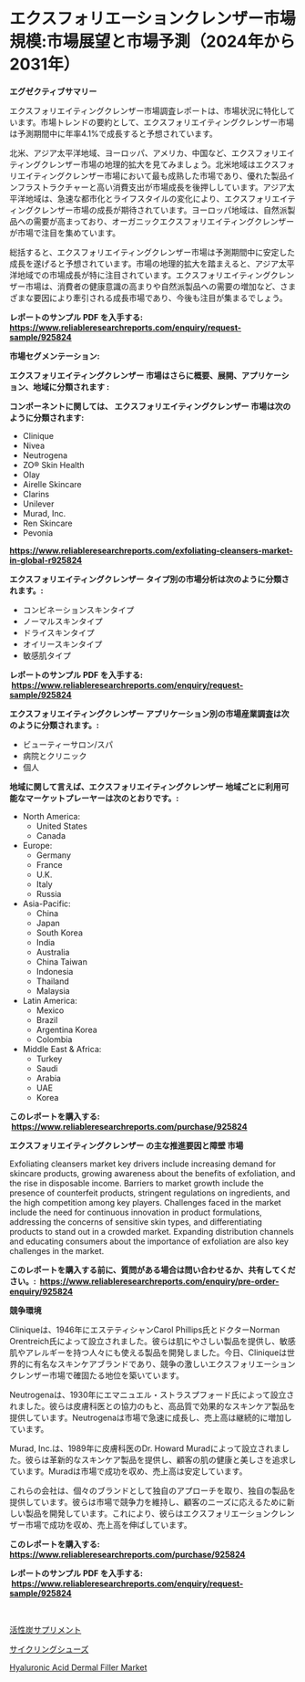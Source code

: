 <p><h1>エクスフォリエーションクレンザー市場規模:市場展望と市場予測（2024年から2031年）</h1></p><p><strong>エグゼクティブサマリー</strong></p>
<p><p>エクスフォリエイティングクレンザー市場調査レポートは、市場状況に特化しています。市場トレンドの要約として、エクスフォリエイティングクレンザー市場は予測期間中に年率4.1%で成長すると予想されています。</p><p>北米、アジア太平洋地域、ヨーロッパ、アメリカ、中国など、エクスフォリエイティングクレンザー市場の地理的拡大を見てみましょう。北米地域はエクスフォリエイティングクレンザー市場において最も成熟した市場であり、優れた製品インフラストラクチャーと高い消費支出が市場成長を後押ししています。アジア太平洋地域は、急速な都市化とライフスタイルの変化により、エクスフォリエイティングクレンザー市場の成長が期待されています。ヨーロッパ地域は、自然派製品への需要が高まっており、オーガニックエクスフォリエイティングクレンザーが市場で注目を集めています。</p><p>総括すると、エクスフォリエイティングクレンザー市場は予測期間中に安定した成長を遂げると予想されています。市場の地理的拡大を踏まえると、アジア太平洋地域での市場成長が特に注目されています。エクスフォリエイティングクレンザー市場は、消費者の健康意識の高まりや自然派製品への需要の増加など、さまざまな要因により牽引される成長市場であり、今後も注目が集まるでしょう。</p></p>
<p><strong>レポートのサンプル PDF を入手する: <a href="https://www.reliableresearchreports.com/enquiry/request-sample/925824">https://www.reliableresearchreports.com/enquiry/request-sample/925824</a></strong></p>
<p><strong>市場セグメンテーション:</strong></p>
<p><strong> エクスフォリエイティングクレンザー 市場はさらに概要、展開、アプリケーション、地域に分類されます :</strong></p>
<p><strong>コンポーネントに関しては、 エクスフォリエイティングクレンザー 市場は次のように分類されます: &nbsp;</strong></p>
<p><ul><li>Clinique</li><li>Nivea</li><li>Neutrogena</li><li>ZO® Skin Health</li><li>Olay</li><li>Airelle Skincare</li><li>Clarins</li><li>Unilever</li><li>Murad, Inc.</li><li>Ren Skincare</li><li>Pevonia</li></ul></p>
<p><strong><a href="https://www.reliableresearchreports.com/exfoliating-cleansers-market-in-global-r925824">https://www.reliableresearchreports.com/exfoliating-cleansers-market-in-global-r925824</a></strong></p>
<p><strong> エクスフォリエイティングクレンザー タイプ別の市場分析は次のように分類されます。:</strong></p>
<p><ul><li>コンビネーションスキンタイプ</li><li>ノーマルスキンタイプ</li><li>ドライスキンタイプ</li><li>オイリースキンタイプ</li><li>敏感肌タイプ</li></ul></p>
<p><strong>レポートのサンプル PDF を入手する: &nbsp;<a href="https://www.reliableresearchreports.com/enquiry/request-sample/925824">https://www.reliableresearchreports.com/enquiry/request-sample/925824</a></strong></p>
<p><strong> エクスフォリエイティングクレンザー アプリケーション別の市場産業調査は次のように分類されます。:</strong></p>
<p><ul><li>ビューティーサロン/スパ</li><li>病院とクリニック</li><li>個人</li></ul></p>
<p><strong>地域に関して言えば、エクスフォリエイティングクレンザー 地域ごとに利用可能なマーケットプレーヤーは次のとおりです。:</strong></p>
<p><ul>
    <li>
        North America:
        <ul>
            <li>United States</li>
            <li>Canada</li>
        </ul>
    </li>
    <li>
        Europe:
        <ul>
            <li>Germany</li>
            <li>France</li>
            <li>U.K.</li>
            <li>Italy</li>
            <li>Russia</li>
        </ul>
    </li>
    <li>
        Asia-Pacific:
        <ul>
            <li>China</li>
            <li>Japan</li>
            <li>South Korea</li>
            <li>India</li>
            <li>Australia</li>
            <li>China Taiwan</li>
            <li>Indonesia</li>
            <li>Thailand</li>
            <li>Malaysia</li>
        </ul>
    </li>
    <li>
        Latin America:
        <ul>
            <li>Mexico</li>
            <li>Brazil</li>
            <li>Argentina Korea</li>
            <li>Colombia</li>
        </ul>
    </li>
    <li>
        Middle East & Africa:
        <ul>
            <li>Turkey</li>
            <li>Saudi</li>
            <li>Arabia</li>
            <li>UAE</li>
            <li>Korea</li>
        </ul>
    </li>
    </ul></p>
<p><strong>このレポートを購入する: &nbsp;<a href="https://www.reliableresearchreports.com/purchase/925824">https://www.reliableresearchreports.com/purchase/925824</a></strong></p>
<p><strong>エクスフォリエイティングクレンザー の主な推進要因と障壁 市場</strong></p>
<p><p>Exfoliating cleansers market key drivers include increasing demand for skincare products, growing awareness about the benefits of exfoliation, and the rise in disposable income. Barriers to market growth include the presence of counterfeit products, stringent regulations on ingredients, and the high competition among key players. Challenges faced in the market include the need for continuous innovation in product formulations, addressing the concerns of sensitive skin types, and differentiating products to stand out in a crowded market. Expanding distribution channels and educating consumers about the importance of exfoliation are also key challenges in the market.</p></p>
<p><strong>このレポートを購入する前に、質問がある場合は問い合わせるか、共有してください。:&nbsp; <a href="https://www.reliableresearchreports.com/enquiry/pre-order-enquiry/925824">https://www.reliableresearchreports.com/enquiry/pre-order-enquiry/925824</a></strong></p>
<p><strong>競争環境</strong></p>
<p><p>Cliniqueは、1946年にエステティシャンCarol Phillips氏とドクターNorman Orentreich氏によって設立されました。彼らは肌にやさしい製品を提供し、敏感肌やアレルギーを持つ人々にも使える製品を開発しました。今日、Cliniqueは世界的に有名なスキンケアブランドであり、競争の激しいエクスフォリエーションクレンザー市場で確固たる地位を築いています。</p><p>Neutrogenaは、1930年にエマニュエル・ストラスプフォード氏によって設立されました。彼らは皮膚科医との協力のもと、高品質で効果的なスキンケア製品を提供しています。Neutrogenaは市場で急速に成長し、売上高は継続的に増加しています。</p><p>Murad, Inc.は、1989年に皮膚科医のDr. Howard Muradによって設立されました。彼らは革新的なスキンケア製品を提供し、顧客の肌の健康と美しさを追求しています。Muradは市場で成功を収め、売上高は安定しています。</p><p>これらの会社は、個々のブランドとして独自のアプローチを取り、独自の製品を提供しています。彼らは市場で競争力を維持し、顧客のニーズに応えるために新しい製品を開発しています。これにより、彼らはエクスフォリエーションクレンザー市場で成功を収め、売上高を伸ばしています。</p></p>
<p><strong>このレポートを購入する: &nbsp; <a href="https://www.reliableresearchreports.com/purchase/925824">https://www.reliableresearchreports.com/purchase/925824</a></strong></p>
<p><strong>レポートのサンプル PDF を入手する: &nbsp;<a href="https://www.reliableresearchreports.com/enquiry/request-sample/925824">https://www.reliableresearchreports.com/enquiry/request-sample/925824</a></strong><strong></strong></p>
<p>&nbsp;</p>
<p><p><a href="https://github.com/RodHoppe07/Market-Research-Report-List-1/blob/main/537667922931.md">活性炭サプリメント</a></p><p><a href="https://github.com/laurenreichert/Market-Research-Report-List-1/blob/main/309538822930.md">サイクリングシューズ</a></p><p><a href="https://github.com/mbisetmhermsr/Market-Research-Report-List-2/blob/main/hyaluronic-acid-dermal-filler-market.md">Hyaluronic Acid Dermal Filler Market</a></p></p>